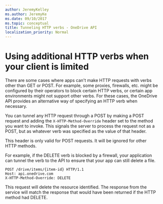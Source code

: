 ```yaml
---
author: JeremyKelley
ms.author: JeremyKe
ms.date: 09/10/2017
ms.topic: conceptual
title: Tunneling HTTP verbs - OneDrive API
localization_priority: Normal
---
```

# Using additional HTTP verbs when your client is limited

There are some cases where apps can't make HTTP requests with verbs other than
GET or POST. For example, some proxies, firewalls, etc. might be configured by
their operators to block certain HTTP verbs, or certain app environments might
not support other verbs. For these cases, the OneDrive API provides an
alternative way of specifying an HTTP verb when necessary.

You can tunnel any HTTP request through a POST by making a POST request and
adding the `X-HTTP-Method-Override` header set to the method you want to invoke.
This signals the server to process the request not as a POST, but as whatever
verb was specified as the value of that header.

This header is only valid for POST requests. It will be ignored for other HTTP
methods.

For example, if the DELETE verb is blocked by a firewall, your application can
tunnel the verb to the API to ensure that your app can still delete a file.


```http
POST /drive/items/{item-id} HTTP/1.1
Host: api.onedrive.com
X-HTTP-Method-Override: DELETE
```

This request will delete the resource identified. The response from the service
will match the response that would have been returned if the HTTP method had
DELETE.

<!-- {
  "type": "#page.annotation",
  "description": "Verb tunneling enables a client that doesn't support all HTTP verbs to work.",
  "keywords": "verb,tunneling,tunnelling,post",
  "section": "documentation"
} -->
